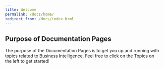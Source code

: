 ```yaml
---
title: Welcome
permalink: /docs/home/
redirect_from: /docs/index.html
---
```


## Purpose of Documentation Pages

The purpose of the Documentation Pages is to get you up and running with topics related to Business Intelligence. Feel free to click on the Topics on the left to get started!


